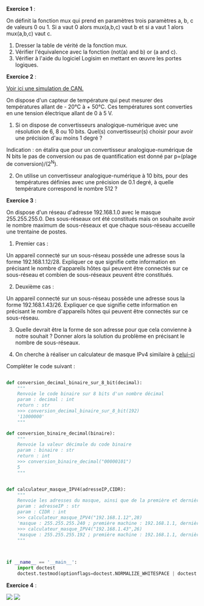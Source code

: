 **Exercice 1** :

On définit la fonction mux qui prend en paramètres trois paramètres a, b, c de valeurs 0 ou 1. Si a vaut 0 alors mux(a,b,c) vaut b et si a vaut 1 alors mux(a,b,c) vaut c.

1. Dresser la table de vérité de la fonction mux.
2. Vérifier l'équivalence avec la fonction (not(a) and b) or (a and c).
3. Vérifier à l'aide du logiciel Logisim en mettant en œuvre les portes logiques.


**Exercice 2** : 

[Voir ici une simulation de CAN.](https://physique-chimie.ac-normandie.fr/IMG/html/can.html)   

On dispose d'un capteur de température qui peut mesurer des températures allant de - 20°C à + 50°C. Ces températures sont converties en une tension électrique allant de 0 à 5 V.

1. Si on dispose de convertisseurs analogique-numérique avec une résolution de 6, 8 ou 10 bits. Quel(s) convertisseur(s) choisir pour avoir une précision d'au moins 1 degré ?

Indication : on étalira que pour un convertisseur analogique-numérique de N bits le pas de conversion ou pas de quantification est donné par p=(plage de conversion)/(2<sup>N</sup>).


2. On utilise un convertisseur analogique-numérique à 10 bits, pour des températures définies avec une précision de 0.1 degré, à quelle température correspond le nombre 512 ?

**Exercice 3** :

On dispose d'un réseau d'adresse 192.168.1.0 avec le masque 255.255.255.0. Des sous-réseaux ont été constitués mais on souhaite avoir le nombre maximum de sous-réseaux et que chaque sous-réseau accueille une trentaine de postes.

1. Premier cas :

Un appareil connecté sur un sous-réseau possède une adresse sous la forme 192.168.1.12/28. Expliquer ce que signifie cette information en précisant le nombre d'appareils hôtes qui peuvent être connectés sur ce sous-réseau et combien de sous-réseaux peuvent être constitués.

2. Deuxième cas : 

Un appareil connecté sur un sous-réseau possède une adresse sous la forme 192.168.1.43/26. Expliquer ce que signifie cette information en précisant le nombre d'appareils hôtes qui peuvent être connectés sur ce sous-réseau.

3. Quelle devrait être la forme de son adresse pour que cela convienne à notre souhait ? Donner alors la solution du problème en précisant le nombre de sous-réseaux.

4. On cherche à réaliser un calculateur de masque IPv4 similaire à 
[celui-ci](https://cric.grenoble.cnrs.fr/Administrateurs/Outils/CalculMasque/)

Compléter le code suivant :

```Python

def conversion_decimal_binaire_sur_8_bit(decimal):
    """
    Renvoie le code binaire sur 8 bits d'un nombre décimal
    param : decimal : int
    return : str
    >>> conversion_decimal_binaire_sur_8_bit(192)
    '11000000'
    """

def conversion_binaire_decimal(binaire):
    """
    Renvoie la valeur décimale du code binaire
    param : binaire : str
    return : int
    >>> conversion_binaire_decimal("00000101")
    5
    """


def calculateur_masque_IPV4(adresseIP,CIDR):
    """
    Renvoie les adresses du masque, ainsi que de la première et dernière machine du sous-réseau
    param : adresseIP : str
    param : CIDR : int
    >>> calculateur_masque_IPV4("192.168.1.12",28)
    'masque : 255.255.255.240 ; première machine : 192.168.1.1, dernière machine : 192.168.1.14'
    >>> calculateur_masque_IPV4("192.168.1.43",26)
    'masque : 255.255.255.192 ; première machine : 192.168.1.1, dernière machine : 192.168.1.62'
    """


    
if __name__ == '__main__':
    import doctest
    doctest.testmod(optionflags=doctest.NORMALIZE_WHITESPACE | doctest.ELLIPSIS, verbose=True)
```


**Exercice 4** :

<img  src="assets/page1.png">
<img  src="assets/page2.png">

